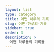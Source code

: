 ```yaml
---
layout: list
type: category
title: 어떤 하루의 기록
slug: 어떤-하루의-기록
sidebar: true
order: 3
description: >
  어떤 하루들의 기록들
---
```

